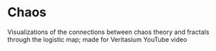 # Chaos
Visualizations of the connections between chaos theory and fractals through the logistic map; made for Veritasium YouTube video
